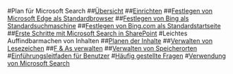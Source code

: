 #Plan für Microsoft Search
##[Übersicht](overview-microsoft-search.md)
##[Einrichten](setup-microsoft-search.md)
##[Festlegen von Microsoft Edge als Standardbrowser](set-default-browser.md)
##[Festlegen von Bing als Standardsuchmaschine](set-default-search-engine.md)
##[Festlegen von Bing.com als Standardstartseite](set-default-homepage.md)
##[Erste Schritte mit Microsoft Search in SharePoint](get-started-search-in-sharepoint-online.md)
#Leichtes Auffindbarmachen von Inhalten
##[Planen der Inhalte](plan-your-content.md)
##[Verwalten von Lesezeichen](manage-bookmarks.md)
##[F & As verwalten](manage-qas.md)
##[Verwalten von Speicherorten](manage-locations.md)
#[Einführungsleitfaden für Benutzer](user-adoption-guide.md)
#[Häufig gestellte Fragen](faqs.md)
#[Verwendung von Microsoft Search](use/about-microsoft-search.md)